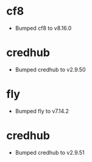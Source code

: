 
# cf8

- Bumped cf8 to v8.16.0

# credhub

- Bumped credhub to v2.9.50

# fly

- Bumped fly to v7.14.2

# credhub

- Bumped credhub to v2.9.51
